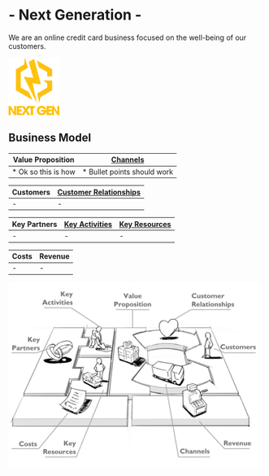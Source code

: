 # - Next Generation -
We are an online credit card business focused on the well-being of our customers. 

<img src="/images/Logo.png" width="100">

## Business Model
| Value Proposition | [Channels](/T2.md) |
| --- | --- |
| * Ok so this is how | * Bullet points should work |

| Customers | [Customer Relationships](/T2.md) |
| --- | --- |
| - | - |

| Key Partners | [Key Activities](/T3.md) | [Key Resources](/T3.md) |
| --- | --- | --- |
| - | - | - |

| Costs | Revenue |
| --- | --- |
| - | - |


<img src="/images/Business%20Model.png" width="500">
